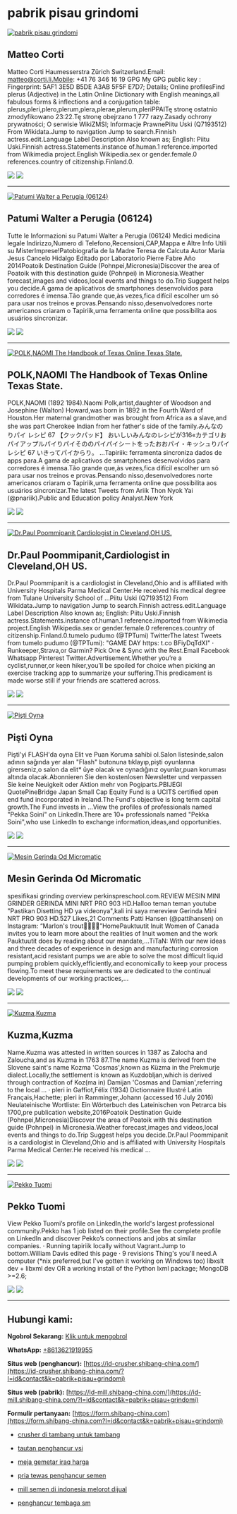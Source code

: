 # pabrik pisau grindomi

<a href="https://swt.shibang-china.com/?l=id&img&k=pabrik+pisau+grindomi" target="_blank">![pabrik pisau grindomi](http://static.shibang-china.com/all-800x300/1371.jpg)</a>

## Matteo Corti
Matteo Corti Haumesserstra Z&#252;rich Switzerland.Email: matteo@corti.li.Mobile: +41 76 346 16 19 GPG My GPG public key : Fingerprint: 5AF1 3E5D B5DE A3AB 5F5F E7D7; Details; Online profilesFind plerus (Adjective) in the Latin Online Dictionary with English meanings,all fabulous forms &amp; inflections and a conjugation table: plerus,pleri,plero,plerum,plera,plerae,plerum,pleriPPAITę stronę ostatnio zmodyfikowano 23:22.Tę stronę obejrzano 1 777 razy.Zasady ochrony prywatności; O serwisie WikiZMSI; Informacje PrawnePiitu Uski (Q7193512) From Wikidata.Jump to navigation Jump to search.Finnish actress.edit.Language Label Description Also known as; English: Piitu Uski.Finnish actress.Statements.instance of.human.1 reference.imported from Wikimedia project.English Wikipedia.sex or gender.female.0 references.country of citizenship.Finland.0.


<a href="https://whatsapp.shibangsoft.com/WhatsApp.php" target="_blank" title="WhatsApp">![](http://static.shibang-china.com/icon/whatsapp.png)</a> <a href="https://swt.shibang-china.com/?l=id&icon&k=pabrik+pisau+grindomi" target="_blank">![](http://static.shibang-china.com/icon/chat-id.png)</a>

---

<a href="https://swt.shibang-china.com/?l=id&img&k=pabrik+pisau+grindomi" target="_blank">![Patumi Walter a Perugia (06124)](http://static.shibang-china.com/all-800x300/935.jpg)</a>

## Patumi Walter a Perugia (06124)
Tutte le Informazioni su Patumi Walter a Perugia (06124) Medici medicina legale Indirizzo,Numero di Telefono,Recensioni,CAP,Mappa e Altre Info Utili su MisterImprese!Patobiograf&#237;a de la Madre Teresa de Calcuta Autor Maria Jesus Cancelo Hidalgo Editado por Laboratorio Pierre Fabre A&#241;o 2014Poatoik Destination Guide (Pohnpei,Micronesia)Discover the area of Poatoik with this destination guide (Pohnpei) in Micronesia.Weather forecast,images and videos,local events and things to do.Trip Suggest helps you decide.A gama de aplicativos de smartphones desenvolvidos para corredores &#233; imensa.T&#227;o grande que,&#224;s vezes,fica dif&#237;cil escolher um s&#243; para usar nos treinos e provas.Pensando nisso,desenvolvedores norte americanos criaram o Tapiriik,uma ferramenta online que possibilita aos usu&#225;rios sincronizar.


<a href="https://whatsapp.shibangsoft.com/WhatsApp.php" target="_blank" title="WhatsApp">![](http://static.shibang-china.com/icon/whatsapp.png)</a> <a href="https://swt.shibang-china.com/?l=id&icon&k=pabrik+pisau+grindomi" target="_blank">![](http://static.shibang-china.com/icon/chat-id.png)</a>

---

<a href="https://swt.shibang-china.com/?l=id&img&k=pabrik+pisau+grindomi" target="_blank">![POLK,NAOMI The Handbook of Texas Online Texas State.](http://static.shibang-china.com/all-800x300/1344.jpg)</a>

## POLK,NAOMI The Handbook of Texas Online Texas State.
POLK,NAOMI (1892 1984).Naomi Polk,artist,daughter of Woodson and Josephine (Walton) Howard,was born in 1892 in the Fourth Ward of Houston.Her maternal grandmother was brought from Africa as a slave,and she was part Cherokee Indian from her father's side of the family.みんなの りパイ レシピ 67 【クックパッド】 おいしいみんなのレシピが316&#171;カテゴリおパイアップルパイりパイそののパイパイシートをったおおパイ・キッシュりパイレシピ 67 いきってパイからり。 …Tapiriik: ferramenta sincroniza dados de apps para.A gama de aplicativos de smartphones desenvolvidos para corredores &#233; imensa.T&#227;o grande que,&#224;s vezes,fica dif&#237;cil escolher um s&#243; para usar nos treinos e provas.Pensando nisso,desenvolvedores norte americanos criaram o Tapiriik,uma ferramenta online que possibilita aos usu&#225;rios sincronizar.The latest Tweets from Ariik Thon Nyok Yai (@pnariik).Public and Education policy Analyst.New York


<a href="https://whatsapp.shibangsoft.com/WhatsApp.php" target="_blank" title="WhatsApp">![](http://static.shibang-china.com/icon/whatsapp.png)</a> <a href="https://swt.shibang-china.com/?l=id&icon&k=pabrik+pisau+grindomi" target="_blank">![](http://static.shibang-china.com/icon/chat-id.png)</a>

---

<a href="https://swt.shibang-china.com/?l=id&img&k=pabrik+pisau+grindomi" target="_blank">![Dr.Paul Poommipanit,Cardiologist in Cleveland,OH US.](http://static.shibang-china.com/all-800x300/405.jpg)</a>

## Dr.Paul Poommipanit,Cardiologist in Cleveland,OH US.
Dr.Paul Poommipanit is a cardiologist in Cleveland,Ohio and is affiliated with University Hospitals Parma Medical Center.He received his medical degree from Tulane University School of …Piitu Uski (Q7193512) From Wikidata.Jump to navigation Jump to search.Finnish actress.edit.Language Label Description Also known as; English: Piitu Uski.Finnish actress.Statements.instance of.human.1 reference.imported from Wikimedia project.English Wikipedia.sex or gender.female.0 references.country of citizenship.Finland.0.tumelo pudumo (@TPTumi) TwitterThe latest Tweets from tumelo pudumo (@TPTumi): &quot;GAME DAY https: t.co BFiyDqTdXI&quot;&nbsp;&#0183;&#32;Runkeeper,Strava,or Garmin? Pick One &amp; Sync with the Rest.Email Facebook Whatsapp Pinterest Twitter.Advertisement.Whether you’re a cyclist,runner,or keen hiker,you’ll be spoiled for choice when picking an exercise tracking app to summarize your suffering.This predicament is made worse still if your friends are scattered across.


<a href="https://whatsapp.shibangsoft.com/WhatsApp.php" target="_blank" title="WhatsApp">![](http://static.shibang-china.com/icon/whatsapp.png)</a> <a href="https://swt.shibang-china.com/?l=id&icon&k=pabrik+pisau+grindomi" target="_blank">![](http://static.shibang-china.com/icon/chat-id.png)</a>

---

<a href="https://swt.shibang-china.com/?l=id&img&k=pabrik+pisau+grindomi" target="_blank">![Pişti Oyna](http://static.shibang-china.com/all-800x300/600.jpg)</a>

## Pişti Oyna
Pişti'yi FLASH'da oyna Elit ve Puan Koruma sahibi ol.Salon listesinde,salon adının sağında yer alan &quot;Flash&quot; butonuna tıklayıp,pişti oyunlarına girerseniz,o salon da elit* &#252;ye olacak ve oynadığınız oyunlar,puan koruması altında olacak.Abonnieren Sie den kostenlosen Newsletter und verpassen Sie keine Neuigkeit oder Aktion mehr von Pogiparts.PBIJEGI QuotePineBridge Japan Small Cap Equity Fund is a UCITS certified open end fund incorporated in Ireland.The Fund's objective is long term capital growth.The Fund invests in …View the profiles of professionals named &quot;Pekka Soini&quot; on LinkedIn.There are 10+ professionals named &quot;Pekka Soini&quot;,who use LinkedIn to exchange information,ideas,and opportunities.


<a href="https://whatsapp.shibangsoft.com/WhatsApp.php" target="_blank" title="WhatsApp">![](http://static.shibang-china.com/icon/whatsapp.png)</a> <a href="https://swt.shibang-china.com/?l=id&icon&k=pabrik+pisau+grindomi" target="_blank">![](http://static.shibang-china.com/icon/chat-id.png)</a>

---

<a href="https://swt.shibang-china.com/?l=id&img&k=pabrik+pisau+grindomi" target="_blank">![Mesin Gerinda Od Micromatic](http://static.shibang-china.com/all-800x300/49.jpg)</a>

## Mesin Gerinda Od Micromatic
spesifikasi grinding overview perkinspreschool.com.REVIEW MESIN MINI GRINDER GERINDA MINI NRT PRO 903 HD.Halloo teman teman youtube &quot;Pastikan Disetting HD ya videonya&quot;,kali ini saya mereview Gerinda Mini NRT PRO 903 HD.527 Likes,21 Comments Patti Hansen (@pattihansen) on Instagram: “Marlon's trout👍🏻🇬🇧”HomePauktuutit Inuit Women of Canada invites you to learn more about the realities of Inuit women and the work Pauktuutit does by reading about our mandate,…TiTaN: With our new ideas and three decades of experience in design and manufacturing corrosion resistant,acid resistant pumps we are able to solve the most difficult liquid pumping problem quickly,efficiently,and economically to keep your process flowing.To meet these requirements we are dedicated to the continual developments of our working practices,…


<a href="https://whatsapp.shibangsoft.com/WhatsApp.php" target="_blank" title="WhatsApp">![](http://static.shibang-china.com/icon/whatsapp.png)</a> <a href="https://swt.shibang-china.com/?l=id&icon&k=pabrik+pisau+grindomi" target="_blank">![](http://static.shibang-china.com/icon/chat-id.png)</a>

---

<a href="https://swt.shibang-china.com/?l=id&img&k=pabrik+pisau+grindomi" target="_blank">![Kuzma,Kuzma](http://static.shibang-china.com/all-800x300/1189.jpg)</a>

## Kuzma,Kuzma
Name.Kuzma was attested in written sources in 1387 as Zalocha and Zaloucha,and as Kuzma in 1763 87.The name Kuzma is derived from the Slovene saint's name Kozma 'Cosmas',known as K&#252;zma in the Prekmurje dialect.Locally,the settlement is known as Kuzdobljan,which is derived through contraction of Koz(ma in) Damijan 'Cosmas and Damian',referring to the local …&nbsp;&#0183;&#32;pleri in Gaffiot,F&#233;lix (1934) Dictionnaire Illustr&#233; Latin Fran&#231;ais,Hachette; pleri in Ramminger,Johann (accessed 16 July 2016) Neulateinische Wortliste: Ein W&#246;rterbuch des Lateinischen von Petrarca bis 1700‎,pre publication website,2016Poatoik Destination Guide (Pohnpei,Micronesia)Discover the area of Poatoik with this destination guide (Pohnpei) in Micronesia.Weather forecast,images and videos,local events and things to do.Trip Suggest helps you decide.Dr.Paul Poommipanit is a cardiologist in Cleveland,Ohio and is affiliated with University Hospitals Parma Medical Center.He received his medical …


<a href="https://whatsapp.shibangsoft.com/WhatsApp.php" target="_blank" title="WhatsApp">![](http://static.shibang-china.com/icon/whatsapp.png)</a> <a href="https://swt.shibang-china.com/?l=id&icon&k=pabrik+pisau+grindomi" target="_blank">![](http://static.shibang-china.com/icon/chat-id.png)</a>

---

<a href="https://swt.shibang-china.com/?l=id&img&k=pabrik+pisau+grindomi" target="_blank">![Pekko Tuomi](http://static.shibang-china.com/all-800x300/1337.jpg)</a>

## Pekko Tuomi
View Pekko Tuomi’s profile on LinkedIn,the world's largest professional community.Pekko has 1 job listed on their profile.See the complete profile on LinkedIn and discover Pekko’s connections and jobs at similar companies.&nbsp;&#0183;&#32;Running tapiriik locally without Vagrant.Jump to bottom.William Davis edited this page &#183; 9 revisions Thing's you'll need.A computer (*nix preferred,but I've gotten it working on Windows too) libxslt dev + libxml dev OR a working install of the Python lxml package; MongoDB &gt;=2.6;

<a href="https://whatsapp.shibangsoft.com/WhatsApp.php" target="_blank" title="WhatsApp">![](http://static.shibang-china.com/icon/whatsapp.png)</a> <a href="https://swt.shibang-china.com/?l=id&icon&k=pabrik+pisau+grindomi" target="_blank">![](http://static.shibang-china.com/icon/chat-id.png)</a>

---
## Hubungi kami:

**Ngobrol Sekarang:** [Klik untuk mengobrol](https://swt.shibang-china.com?l=id&contact&k=pabrik+pisau+grindomi)

**WhatsApp:**  [+8613621919955](https://whatsapp.shibangsoft.com/WhatsApp.php)

**Situs web (penghancur):** [https://id-crusher.shibang-china.com/](https://id-crusher.shibang-china.com/?l=id&contact&k=pabrik+pisau+grindomi)

**Situs web (pabrik):** [https://id-mill.shibang-china.com/](https://id-mill.shibang-china.com/?l=id&contact&k=pabrik+pisau+grindomi)

**Formulir pertanyaan:** [https://form.shibang-china.com](https://form.shibang-china.com?l=id&contact&k=pabrik+pisau+grindomi)

* [crusher di tambang untuk tambang](../50/crusher%20di%20tambang%20untuk%20tambang.md)

* [tautan penghancur vsi](../48/tautan%20penghancur%20vsi.md)

* [meja gemetar iraq harga](../41/meja%20gemetar%20iraq%20harga.md)

* [pria tewas penghancur semen](../47/pria%20tewas%20penghancur%20semen.md)

* [mill semen di indonesia melorot dijual](../42/mill%20semen%20di%20indonesia%20melorot%20dijual.md)

* [penghancur tembaga sm](../49/penghancur%20tembaga%20sm.md)
